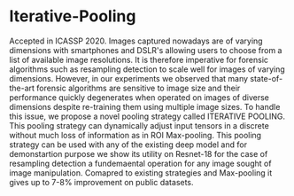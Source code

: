 # Iterative-Pooling
Accepted in ICASSP 2020. Images captured nowadays are of varying dimensions with smartphones and DSLR's allowing users to choose from a list of available image resolutions. It is therefore imperative for forensic algorithms such as resampling detection to scale well for images of varying dimensions. However, in our experiments we observed that many state-of-the-art forensic algorithms are sensitive to image size and their performance quickly degenerates when operated on images of diverse dimensions despite re-training them using multiple image sizes. To handle this issue, we propose a novel pooling strategy called ITERATIVE POOLING. This pooling strategy can dynamically adjust input tensors in a discrete without much loss of information as in ROI Max-pooling. This pooling strategy can be used with any of the existing deep model and for demonstartion purpose we show its utility on Resnet-18 for the case of resampling detection a fundemaental operation for any image sought of image manipulation. Comapred to existing strategies and Max-pooling it gives up to 7-8% improvement on public datasets.
